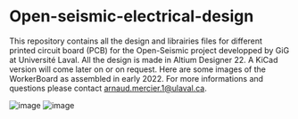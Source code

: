 # Open-seismic-electrical-design


This repository contains all the design and librairies files for different printed circuit board (PCB) for the Open-Seismic project developped by GiG at Université Laval. All the design is made in Altium Designer 22. A KiCad version will come later on or on request. Here are some images of the WorkerBoard as assembled in early 2022. For more informations and questions please contact arnaud.mercier.1@ulaval.ca.

![image](https://user-images.githubusercontent.com/38730912/153872827-c47ddce4-cb3c-4156-bcbe-bb41ba10c517.png)
![image](https://user-images.githubusercontent.com/38730912/153872998-007bc6d1-7975-4f19-a47e-51ed3ab2b91d.png)

